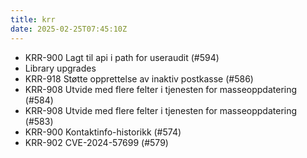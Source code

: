 ```yaml
---
title: krr
date: 2025-02-25T07:45:10Z
---
```

- KRR-900 Lagt til api i path for useraudit (#594)
- Library upgrades
- KRR-918 Støtte opprettelse av inaktiv postkasse (#586)
- KRR-908 Utvide med flere felter i tjenesten for masseoppdatering (#584)
- KRR-908 Utvide med flere felter i tjenesten for masseoppdatering (#583)
- KRR-900 Kontaktinfo-historikk (#574)
- KRR-902 CVE-2024-57699 (#579)

